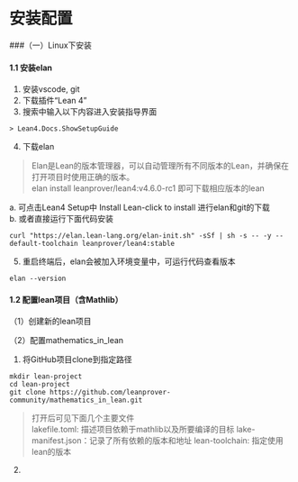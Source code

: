 # 安装配置

###（一）Linux下安装
#### 1.1 安装elan
1. 安装vscode, git
2. 下载插件“Lean 4”
3. 搜索中输入以下内容进入安装指导界面
```
> Lean4.Docs.ShowSetupGuide
```
4. 下载elan<br/>
>Elan是Lean的版本管理器，可以自动管理所有不同版本的Lean，并确保在打开项目时使用正确的版本。<br/>
elan install leanprover/lean4:v4.6.0-rc1  即可下载相应版本的lean

a. 可点击Lean4 Setup中 Install Lean-click to install 进行elan和git的下载<br/>
b. 或者直接运行下面代码安装
```
curl "https://elan.lean-lang.org/elan-init.sh" -sSf | sh -s -- -y --default-toolchain leanprover/lean4:stable
```
5. 重启终端后，elan会被加入环境变量中，可运行代码查看版本
```
elan --version
```

#### 1.2 配置lean项目（含Mathlib）

（1）创建新的lean项目

（2）配置mathematics_in_lean
1. 将GitHub项目clone到指定路径
```
mkdir lean-project
cd lean-project
git clone https://github.com/leanprover-community/mathematics_in_lean.git
```
>打开后可见下面几个主要文件<br/>
lakefile.toml: 描述项目依赖于mathlib以及所要编译的目标
lake-manifest.json：记录了所有依赖的版本和地址
lean-toolchain: 指定使用lean的版本

2. 